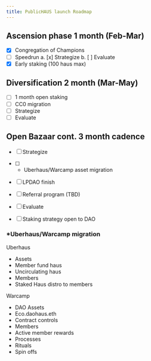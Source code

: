 ```yaml
---
title: PublicHAUS launch Roadmap
---
```


## Ascension phase 1 month (Feb-Mar)

- [x] Congregation of Champions
- [ ] Speedrun
    a. [x] Strategize
    b. [ ] Evaluate
- [x] Early staking (100 haus max)

## Diversification 2 month (Mar-May)

- [ ] 1 month open staking
- [ ] CC0 migration
- [ ] Strategize
- [ ] Evaluate

## Open Bazaar cont. 3 month cadence

- [ ] Strategize
- [ ] * Uberhaus/Warcamp asset migration
- [ ] LPDAO finish
- [ ] Referral program (TBD)
- [ ] Evaluate
- [ ] Staking strategy open to DAO


### *Uberhaus/Warcamp migration

Uberhaus
- Assets
- Member fund haus
- Uncirculating haus
- Members
- Staked Haus distro to members

Warcamp
- DAO Assets
- Eco.daohaus.eth
- Contract controls
- Members
- Active member rewards
- Processes
- Rituals
- Spin offs

